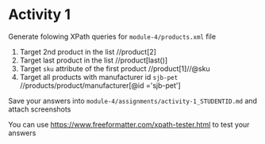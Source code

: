 # Activity 1

Generate folowing XPath queries for `module-4/products.xml` file

1. Target 2nd product in the list
//product[2]
2. Target last product in the list
//product[last()]
3. Target `sku` attribute of the first product
//product[1]//@sku
4. Target all products with manufacturer id `sjb-pet`
//products/product/manufacturer[@id ='sjb-pet']


Save your answers into `module-4/assignments/activity-1_STUDENTID.md` and attach screenshots

You can use <https://www.freeformatter.com/xpath-tester.html> to test your answers
